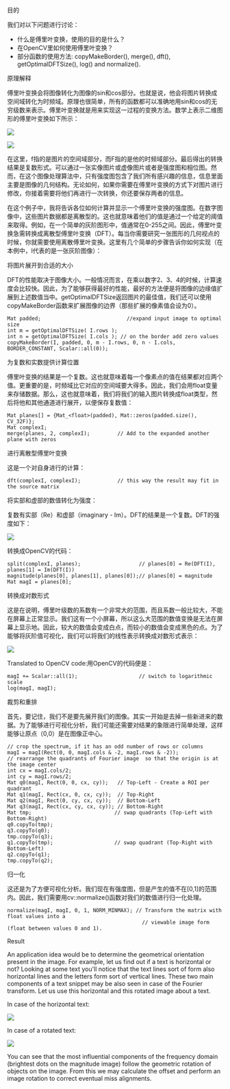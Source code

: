 目的

我们对以下问题进行讨论：

* 什么是傅里叶变换，使用的目的是什么？
* 在OpenCV里如何使用傅里叶变换？
* 部分函数的使用方法: copyMakeBorder(), merge(), dft(), getOptimalDFTSize(), log() and normalize().

原理解释 

傅里叶变换会将图像转化为图像的sin和cos部分。也就是说，他会将图片转换成空间域转化为时频域。原理也很简单，所有的函数都可以准确地用sin和cos的无穷级数来表示。傅里叶变换就是用来实现这一过程的变换方法。数学上表示二维图形的傅里叶变换如下所示：

![](http://latex.codecogs.com/gif.latex?F(k,l)=\displaystyle\sum\limits_{i=0}^{N-1}\sum\limits_{j=0}^{N-1}f(i,j)e^{-i2\pi(\frac{ki}{N}+\frac{lj}{N})})

![](http://latex.codecogs.com/gif.latex?e^{ix}=\cos{x}+i\sin{x})

在这里，f指的是图片的空间域部分，而F指的是他的时频域部分。最后得出的转换结果是复数形式。可以通过一张实像图片或虚像图片或者是强度图和相位图。然而，在这个图像处理算法中，只有强度图包含了我们所有感兴趣的信息，信息里面主要是图像的几何结构。无论如何，如果你需要在傅里叶变换的方式下对图片进行修改，你接着需要将他们再进行一次转换，你还要保存两者的信息。

在这个例子中，我将告诉各位如何计算并显示一个傅里叶变换的强度图。在数字图像中，这些图片数据都是离散型的。这也就意味着他们的值是通过一个给定的阈值来取得。例如，在一个简单的灰阶图形中，值通常在0-255之间。因此，傅里叶变换急需转换成离散型傅里叶变换（DFT）。每当你需要研究一张图形的几何视点的时候，你就需要使用离散傅里叶变换。这里有几个简单的步骤告诉你如何实现（在本例中，I代表的是一张灰阶图像）：

将图片展开到合适的大小

DFT的性能取决于图像大小。一般情况而言，在乘以数字2、3、4的时候，计算速度会比较快。因此，为了能够获得最好的性能，最好的方法便是将图像的边缘值扩展到上述数值当中。getOptimalDFTSize返回图片的最佳值，我们还可以使用copyMakeBorder函数来扩展图像的边界（那些扩展的像素值会设为0）。

```
Mat padded;                            //expand input image to optimal size
int m = getOptimalDFTSize( I.rows );
int n = getOptimalDFTSize( I.cols ); // on the border add zero values
copyMakeBorder(I, padded, 0, m - I.rows, 0, n - I.cols, BORDER_CONSTANT, Scalar::all(0));
```

为复数和实数提供计算位置

傅里叶变换的结果是一个复数。这也就意味着每一个像素点的值在结果都对应两个值。更重要的是，时频域比它对应的空间域要大得多。因此，我们会用float变量来存储数据。那么，这也就意味着，我们将我们的输入图片转换成float类型，然后将他和其他通道进行展开，以便保存复数值：

```
Mat planes[] = {Mat_<float>(padded), Mat::zeros(padded.size(), CV_32F)};
Mat complexI;
merge(planes, 2, complexI);         // Add to the expanded another plane with zeros
```

进行离散型傅里叶变换

这是一个对自身进行的计算：

```
dft(complexI, complexI);            // this way the result may fit in the source matrix
```

将实部和虚部的数值转化为强度：

复数有实部（Re）和虚部（imaginary - Im）。DFT的结果是一个复数。DFT的强度如下：

![](http://latex.codecogs.com/gif.latex?M=\sqrt[2]{{Re(DFT(I))}^2+{Im(DFT(I))}^2})

转换成OpenCV的代码：

```
split(complexI, planes);                   // planes[0] = Re(DFT(I), planes[1] = Im(DFT(I))
magnitude(planes[0], planes[1], planes[0]);// planes[0] = magnitude
Mat magI = planes[0];
```

转换成对数形式

这是在说明，傅里叶级数的系数有一个非常大的范围，而且系数一般比较大，不能在屏幕上正常显示。我们这有一个小屏幕，所以这么大范围的数值变换是无法在屏幕上显示地。因此，较大的数值会变成白点，而较小的数值会变成黑色的点。为了能够将灰阶值可视化，我们可以将我们的线性表示转换成对数形式表示：

![](http://latex.codecogs.com/gif.latex?M_1=\log{(1+M)})

Translated to OpenCV code:用OpenCV的代码便是：

```
magI += Scalar::all(1);                    // switch to logarithmic scale
log(magI, magI);
```

裁剪和重排

首先，要记住，我们不是要先展开我们的图像。其实一开始是去掉一些新进来的数据。为了能够进行可视化分析，我们可能还需要对结果的象限进行简单处理，这样能够让原点（0,0）是在图像正中心。

```
// crop the spectrum, if it has an odd number of rows or columns
magI = magI(Rect(0, 0, magI.cols & -2, magI.rows & -2));
// rearrange the quadrants of Fourier image  so that the origin is at the image center
int cx = magI.cols/2;
int cy = magI.rows/2;
Mat q0(magI, Rect(0, 0, cx, cy));   // Top-Left - Create a ROI per quadrant
Mat q1(magI, Rect(cx, 0, cx, cy));  // Top-Right
Mat q2(magI, Rect(0, cy, cx, cy));  // Bottom-Left
Mat q3(magI, Rect(cx, cy, cx, cy)); // Bottom-Right
Mat tmp;                           // swap quadrants (Top-Left with Bottom-Right)
q0.copyTo(tmp);
q3.copyTo(q0);
tmp.copyTo(q3);
q1.copyTo(tmp);                    // swap quadrant (Top-Right with Bottom-Left)
q2.copyTo(q1);
tmp.copyTo(q2);
```

归一化

这还是为了方便可视化分析。我们现在有强度图，但是产生的值不在\[0,1\]的范围内。因此，我们需要用cv::normalize()函数对我们的数值进行归一化处理。

```
normalize(magI, magI, 0, 1, NORM_MINMAX); // Transform the matrix with float values into a
                                            // viewable image form (float between values 0 and 1).
```

Result

An application idea would be to determine the geometrical orientation present in the image. For example, let us find out if a text is horizontal or not? Looking at some text you'll notice that the text lines sort of form also horizontal lines and the letters form sort of vertical lines. These two main components of a text snippet may be also seen in case of the Fourier transform. Let us use this horizontal and this rotated image about a text.

In case of the horizontal text:

![](https://docs.opencv.org/4.1.0/result_normal.jpg)

In case of a rotated text:

![](https://docs.opencv.org/4.1.0/result_rotated.jpg)

You can see that the most influential components of the frequency domain (brightest dots on the magnitude image) follow the geometric rotation of objects on the image. From this we may calculate the offset and perform an image rotation to correct eventual miss alignments.
